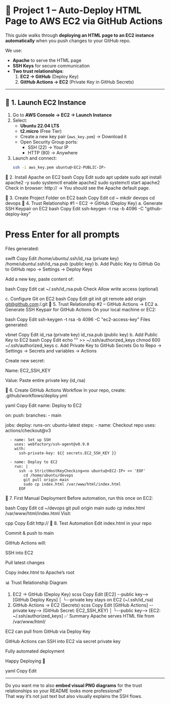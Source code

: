 # 🚀 Project 1 – Auto-Deploy HTML Page to AWS EC2 via GitHub Actions

This guide walks through **deploying an HTML page to an EC2 instance automatically** when you push changes to your GitHub repo.

We use:
- **Apache** to serve the HTML page
- **SSH Keys** for secure communication
- **Two trust relationships**:
  1. **EC2 → GitHub** (Deploy Key)
  2. **GitHub Actions → EC2** (Private Key in GitHub Secrets)

---

## 📌 1. Launch EC2 Instance

1. Go to **AWS Console → EC2 → Launch Instance**
2. Select:
   - **Ubuntu 22.04 LTS**
   - **t2.micro** (Free Tier)
   - Create a new key pair (`aws_key.pem`) → Download it
   - Open Security Group ports:
     - SSH (22) → Your IP
     - HTTP (80) → Anywhere
3. Launch and connect:
   ```bash
   ssh -i aws_key.pem ubuntu@<EC2-PUBLIC-IP>
📌 2. Install Apache on EC2
bash
Copy
Edit
sudo apt update
sudo apt install apache2 -y
sudo systemctl enable apache2
sudo systemctl start apache2
Check in browser:
http://<EC2-PUBLIC-IP> → You should see the Apache default page.

📌 3. Create Project Folder on EC2
bash
Copy
Edit
cd ~
mkdir devops
cd devops
📌 4. Trust Relationship #1 – EC2 → GitHub (Deploy Key)
a. Generate SSH Keypair on EC2
bash
Copy
Edit
ssh-keygen -t rsa -b 4096 -C "github-deploy-key"
# Press Enter for all prompts
Files generated:

swift
Copy
Edit
/home/ubuntu/.ssh/id_rsa      (private key)
 /home/ubuntu/.ssh/id_rsa.pub  (public key)
b. Add Public Key to GitHub
Go to GitHub repo → Settings → Deploy Keys

Add a new key, paste content of:

bash
Copy
Edit
cat ~/.ssh/id_rsa.pub
Check Allow write access (optional)

c. Configure Git on EC2
bash
Copy
Edit
git init
git remote add origin git@github.com:<username>/<repo>.git
📌 5. Trust Relationship #2 – GitHub Actions → EC2
a. Generate SSH Keypair for GitHub Actions
On your local machine or EC2:

bash
Copy
Edit
ssh-keygen -t rsa -b 4096 -C "ec2-access-key"
Files generated:

vbnet
Copy
Edit
id_rsa     (private key)
id_rsa.pub (public key)
b. Add Public Key to EC2
bash
Copy
Edit
echo "<public-key-content>" >> ~/.ssh/authorized_keys
chmod 600 ~/.ssh/authorized_keys
c. Add Private Key to GitHub Secrets
Go to Repo → Settings → Secrets and variables → Actions

Create new secret:

Name: EC2_SSH_KEY

Value: Paste entire private key (id_rsa)

📌 6. Create GitHub Actions Workflow
In your repo, create:
.github/workflows/deploy.yml

yaml
Copy
Edit
name: Deploy to EC2

on:
  push:
    branches:
      - main

jobs:
  deploy:
    runs-on: ubuntu-latest
    steps:
      - name: Checkout repo
        uses: actions/checkout@v3

      - name: Set up SSH
        uses: webfactory/ssh-agent@v0.9.0
        with:
          ssh-private-key: ${{ secrets.EC2_SSH_KEY }}

      - name: Deploy to EC2
        run: |
          ssh -o StrictHostKeyChecking=no ubuntu@<EC2-IP> << 'EOF'
            cd /home/ubuntu/devops
            git pull origin main
            sudo cp index.html /var/www/html/index.html
          EOF
📌 7. First Manual Deployment
Before automation, run this once on EC2:

bash
Copy
Edit
cd ~/devops
git pull origin main
sudo cp index.html /var/www/html/index.html
Visit:

cpp
Copy
Edit
http://<EC2-PUBLIC-IP>
📌 8. Test Automation
Edit index.html in your repo

Commit & push to main

GitHub Actions will:

SSH into EC2

Pull latest changes

Copy index.html to Apache’s root

📊 Trust Relationship Diagram
1. EC2 → GitHub (Deploy Key)
scss
Copy
Edit
[EC2] --public key--> [GitHub Deploy Keys]
   │
   └--private key stays on EC2 (~/.ssh/id_rsa)
2. GitHub Actions → EC2 (Secrets)
scss
Copy
Edit
[GitHub Actions] --private key--> (GitHub Secret: EC2_SSH_KEY)
   │
   └--public key--> [EC2: ~/.ssh/authorized_keys]
✅ Summary
Apache serves HTML file from /var/www/html/

EC2 can pull from GitHub via Deploy Key

GitHub Actions can SSH into EC2 via secret private key

Fully automated deployment

Happy Deploying 🚀

yaml
Copy
Edit

---

Do you want me to also **embed visual PNG diagrams** for the trust relationships so your README looks more professional?  
That way it’s not just text but also visually explains the SSH flows.